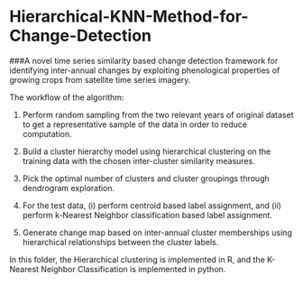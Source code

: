 # Hierarchical-KNN-Method-for-Change-Detection

###A novel time series similarity based change detection framework for identifying inter-annual changes by exploiting phenological properties of growing crops from satellite time series imagery. 

The workflow of the algorithm: 

1. Perform random sampling from the two relevant years of original dataset to get a representative sample of the data in order to reduce computation.

2. Build a cluster hierarchy model using hierarchical clustering on the training data with the chosen inter-cluster similarity measures.

3. Pick the optimal number of clusters and cluster groupings through dendrogram exploration.

4. For the test data, (i) perform centroid based label assignment, and (ii) perform k-Nearest Neighbor classification based label assignment.

5. Generate change map based on inter-annual cluster memberships using hierarchical relationships between the cluster labels.

In this folder, the Hierarchical clustering is implemented in R, and the K-Nearest Neighbor Classification is implemented in python.


